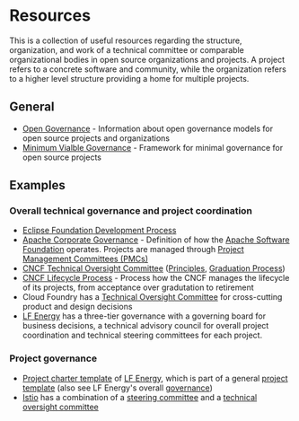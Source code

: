 # Resources

This is a collection of useful resources regarding the structure, organization, and work of a technical committee or comparable organizational bodies in open source organizations and projects. A project refers to a concrete software and community, while the organization refers to a higher level structure providing a home for multiple projects.

## General

* [Open Governance](https://github.com/opengovernance/opengovernance.dev) - Information about open governance models for open source projects and organizations
* [Minimum Vialble Governance](https://github.com/github/MVG) - Framework for minimal governance for open source projects

## Examples

### Overall technical governance and project coordination

* [Eclipse Foundation Development Process](https://www.eclipse.org/projects/dev_process/)
* [Apache Corporate Governance](https://www.apache.org/foundation/governance/) - Definition of how the [Apache Software Foundation](https://www.apache.org/) operates. Projects are managed through [Project Management Committees (PMCs)](https://www.apache.org/foundation/governance/pmcs.html)
* [CNCF Technical Oversight Committee](https://www.cncf.io/people/technical-oversight-committee/) ([Principles](https://github.com/cncf/toc/blob/main/PRINCIPLES.md), [Graduation Process](https://github.com/cncf/toc/blob/main/process/graduation_criteria.md))
* [CNCF Lifecycle Process](https://github.com/cncf/toc/blob/main/process/README.md) - Process how the CNCF manages the lifecycle of its projects, from acceptance over gradutation to retirement
* Cloud Foundry has a [Technical Oversight Committee](https://github.com/cloudfoundry/community/blob/main/toc/TOC.md) for cross-cutting product and design decisions
* [LF Energy](https://www.lfenergy.org/governance/) has a three-tier governance with a governing board for business decisions, a technical advisory council for overall project coordination and technical steering committees for each project.

### Project governance

* [Project charter template](https://github.com/lf-energy/tsc-template/blob/main/tsc/CHARTER.md) of [LF Energy](https://www.lfenergy.org/), which is part of a general [project template](https://github.com/lf-energy/tsc-template) (also see LF Energy's overall [governance](https://www.lfenergy.org/governance/))
* [Istio](https://github.com/istio) has a combination of a [steering committee](https://github.com/istio/community/blob/master/steering/README.md) and a [technical oversight committee](https://github.com/istio/community/blob/master/TECH-OVERSIGHT-COMMITTEE.md)
